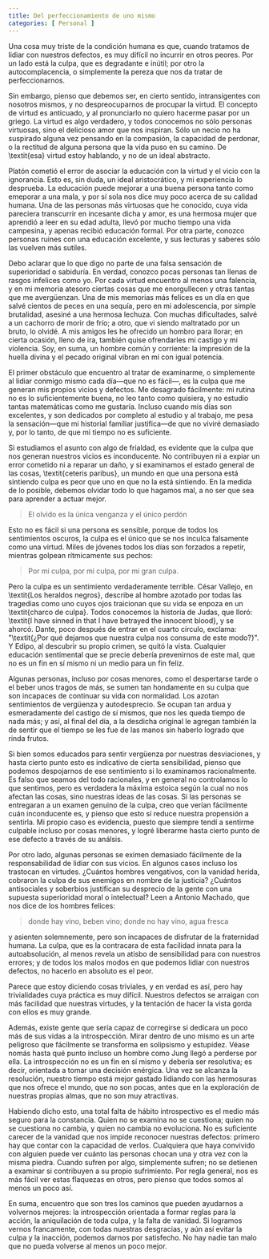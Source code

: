 ```yaml
---
title: Del perfeccionamiento de uno mismo
categories: [ Personal ]
---
```



Una cosa muy triste de la condición humana es que, cuando tratamos de lidiar
con nuestros defectos, es muy difícil no incurrir en otros peores. Por un lado
está la culpa, que es degradante e inútil; por otro la autocomplacencia, o
simplemente la pereza que nos da tratar de perfeccionarnos. 

Sin embargo, pienso que debemos ser, en cierto sentido, intransigentes con
nosotros mismos, y no despreocuparnos de procupar la virtud. El concepto de
virtud es anticuado, y al pronunciarlo no quiero hacerme pasar por un griego.
La virtud es algo verdadero, y todos conocemos no sólo personas virtuosas, sino
el delicioso amor que nos inspiran. Sólo un necio no ha suspirado alguna vez
pensando en la compasión, la capacidad de perdonar, o la rectitud de alguna
persona que la vida puso en su camino. De \textit{esa} virtud estoy hablando,
y no de un ideal abstracto.

Platón cometió el error de asociar la educación con la virtud y el vicio con la
ignorancia. Esto es, sin duda, un ideal aristocrático, y mi experiencia lo
desprueba. La educación puede mejorar a una buena persona tanto como emeporar a
una mala, y por sí sola nos dice muy poco acerca de su calidad humana. Una de
las personas más virtuosas que he conocido, cuya vida pareciera transcurrir en
incesante dicha y amor, es una
hermosa mujer que aprendió a leer en su edad adulta, llevó por mucho tiempo una
vida campesina, y apenas recibió educación formal. Por otra parte, conozco
personas ruines con una educación excelente, y sus lecturas y saberes sólo
las vuelven más sutiles.

Debo aclarar que lo que digo no parte de una falsa sensación de superioridad o
sabiduría. En verdad, conozco pocas personas tan llenas de rasgos infelices
como yo. Por cada virtud encuentro al menos una falencia, y en mi memoria
atesoro ciertas cosas que me enorgullecen y otras tantas que me avergüenzan.
Una de mis memorias más felices es un día en que salvé cientos de peces en una
sequía, pero en mi adolescencia, por simple brutalidad, asesiné a una hermosa
lechuza. Con muchas dificultades, salvé a un cachorro de morir de frío; a otro,
que vi siendo maltratado por un bruto, lo olvidé. A mis amigos les he ofrecido
un hombro para llorar; en cierta ocasión, lleno de ira, también quise
ofrendarles mi castigo y mi violencia. Soy, en suma, un hombre común y
corriente: la impresión de la huella divina y el pecado original vibran en mí
con igual potencia. 

El primer obstáculo que encuentro al tratar de examinarme, o simplemente al
lidiar conmigo mismo cada día—que no es fácil—, es la culpa que me generan
mis propios vicios y defectos. Me desagrado fácilmente: mi rutina no es lo
suficientemente buena, no leo tanto como quisiera, y no estudio tantas
matemáticas como me gustaría. Incluso cuando mis días son excelentes, y son
dedicados por completo al estudio y al trabajo, me pesa la sensación—que mi
historial familiar justifica—de que no viviré demasiado y, por lo tanto, de
que mi tiempo no es suficiente. 

Si estudiamos el asunto con algo de frialdad, es evidente que la culpa que
nos generan nuestros vicios es inconducente. No contribuyen ni a expiar un
error cometido ni a reparar un daño, y si examinamos el estado general de las
cosas, \textit{ceteris paribus}, un mundo en que una persona está sintiendo
culpa es peor que uno en que no la está sintiendo. En la medida de lo posible,
debemos olvidar todo lo que hagamos mal, a no ser que sea para aprender a
actuar mejor.

> El olvido es la única venganza y el único perdón

Esto no es fácil si una persona es sensible, porque de todos los sentimientos
oscuros, la culpa es el único que se nos inculca falsamente como una virtud.
Miles de jóvenes todos los días son forzados a repetir, mientras golpean
rítmicamente sus pechos:

> Por mi culpa, por mi culpa,
> por mi gran culpa.

Pero la culpa es un sentimiento verdaderamente terrible. César Vallejo, en
\textit{Los heraldos negros}, describe al hombre azotado por todas las
tragedias como uno cuyos ojos traicionan que su vida se enpoza en un
\textit{charco de culpa}. Todos conocemos la historia de Judas, que lloró:
\textit{I have sinned in that I have betrayed the innocent blood}, y se ahorcó.
Dante, poco después de entrar en el cuarto círculo, exclama: "\textit{¿Por qué
dejamos que nuestra culpa nos consuma de este modo?}". Y Edipo, al descubrir su
propio crimen, se quitó la vista. Cualquier educación sentimental que se precie
debería prevenirnos de este mal, que no es un fin en sí mismo ni un medio para un
fin feliz.

Algunas personas, incluso por cosas menores, como el despertarse tarde o el
beber unos tragos de más, se sumen tan hondamente en su culpa que son incapaces
de continuar su vida con normalidad. Los azotan sentimientos de vergüenza y
autodesprecio. Se ocupan tan ardua y esmeradamente del castigo de sí mismos,
que nos les queda tiempo de nada más; y así, al final del día, a la desdicha
original le agregan también la de sentir que el tiempo se les fue de las manos
sin haberlo logrado que rinda frutos.

Si bien somos educados para sentir vergüenza por nuestras desviaciones, y hasta
cierto punto esto es indicativo de cierta sensibilidad, pienso que podemos
despojarnos de ese sentimiento si lo examinamos racionalmente. Es falso que
seamos del todo racionales, y en general no controlamos lo que sentimos, pero
es verdadera la máxima estoica según la cual no nos afectan las cosas, sino
nuestras ideas de las cosas. Si las personas se entregaran a un examen genuino
de la culpa, creo que verían fácilmente cuán inconducente es, y pienso que esto
sí reduce nuestra propensión a sentirla. Mi propio caso es evidencia, puesto
que siempre tendí a sentirme culpable incluso por cosas menores, y logré
liberarme hasta cierto punto de ese defecto a través de su análsis.

Por otro lado, algunas personas se eximen demasiado fácilmente de la
responsabilidad de lidiar con sus vicios. En algunos casos incluso los
trastocan en virtudes. ¿Cuántos hombres vengativos, con la vanidad herida,
cobraron la culpa de sus enemigos en nombre de la justicia? ¿Cuántos
antisociales y soberbios justifican su desprecio de la gente con una supuesta
superioridad moral o intelectual? Leen a Antonio Machado, que nos dice de los
hombres felices:

> donde hay vino, beben vino;
> donde no hay vino, agua fresca

y asienten solemnemente, pero son incapaces de disfrutar de la fraternidad
humana. La culpa, que es la contracara de esta facilidad innata para la
autoabsolución, al menos revela un atisbo de sensibilidad para con nuestros
errores; y de todos los malos modos en que podemos lidiar con nuestros
defectos, no hacerlo en absoluto es el peor. 

Parece que estoy diciendo cosas triviales, y en verdad es así, pero hay
trivialidades cuya práctica es muy difícil. Nuestros defectos se arraigan con
más facilidad que nuestras virtudes, y la tentación de hacer la vista gorda con
ellos es muy grande.

Además, existe gente que sería capaz de corregirse si dedicara un poco más de
sus vidas a la introspección. Mirar dentro de uno mismo es un arte peligroso que
fácilmente se transforma en solipsismo y estupidez. Véase nomás hasta qué punto
incluso un hombre como Jung llegó a perderse por ella. La introspección no es
un fin en sí mismo y debería ser resolutiva; es decir, orientada a tomar una
decisión enérgica. Una vez se alcanza la resolución, nuestro tiempo está mejor
gastado lidiando con las hermosuras que nos ofrece el mundo, que no son pocas,
antes que en la exploración de nuestras propias almas, que no son muy atractivas.

Habiendo dicho esto, una total falta de hábito introspectivo es el medio más
seguro para la constancia. Quien no se examina no se cuestiona; quien no se
cuestiona no cambia, y quien no cambia no evoluciona. No es suficiente carecer
de la vanidad que nos impide reconocer nuestras defectos: primero hay que
contar con la capacidad de verlos. Cualquiera que haya convivido con alguien
puede ver cuánto las personas chocan una y otra vez con la misma piedra. Cuando
sufren por algo, simplemente sufren; no se detienen a examinar si contribuyen a
su propio sufrimiento. Por regla general, nos es más fácil ver estas flaquezas
en otros, pero pienso que todos somos al menos un poco así.

En suma, encuentro que son tres los caminos que pueden ayudarnos a volvernos
mejores: la introspección orientada a formar reglas para la acción, la
aniquilación de toda culpa, y la falta de vanidad. Si logramos vernos
francamente, con todas nuestras desgracias, y aún así evitar la culpa y la
inacción, podemos darnos por satisfecho. No hay nadie tan malo que no pueda
volverse al menos un poco mejor.



















